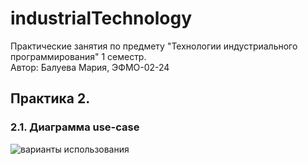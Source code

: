 # industrialTechnology
Практические занятия по предмету "Технологии индустриального программирования" 1 семестр.  
Автор: Балуева Мария, ЭФМО-02-24

## Практика 2. 
### 2.1. Диаграмма use-case  

![варианты использования](https://github.com/user-attachments/assets/78fca2ed-def3-45b1-996f-38171ed8aad8)  
